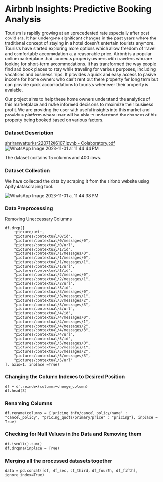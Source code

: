 # Airbnb Insights: Predictive Booking Analysis 
Tourism is rapidly growing at an uprecedented rate especially after post covid era. It has undergone significant changes in the past years where the traditional concept of staying in a hotel doesn't entertain tourists anymore. Tourists have started exploring more options which allow freedom of travel and comfortable accomodation at a reasonable price. Airbnb is a popular online marketplace that connects property owners with travelers who are looking for short-term accommodations. It has transformed the way people find and book places to stay while traveling for various purposes, including vacations and business trips. It provides a quick and easy access to pasive income for home owners who can't rent out there property for long term but can provide quick accomodations to tourists whenever their property is avaiable. 

Our project aims to help these home owners understand the analytics of this marketplace and make informed decisions to maximize their business profit. We are providng the user with useful insights into this market and provide a platform where user will be able to understand the chances of his property being booked based on various factors.

### Dataset Description

[shriramvatturkar22071206107.ipynb - Colaboratory.pdf](https://github.com/Shriram-Vatturkar/airbnb-Price-Prediction/files/13230833/shriramvatturkar22071206107.ipynb.-.Colaboratory.pdf)
![WhatsApp Image 2023-11-01 at 11 44 44 PM](https://github.com/Shriram-Vatturkar/airbnb-Price-Prediction/assets/140342007/3202122f-a8d3-4823-8d41-ba3492d918fa)


The dataset contains 15 columns and 400 rows.

### Dataset Collection ###
We have collected the data by scraping it from the airbnb website using Apify datascraping tool.

![WhatsApp Image 2023-11-01 at 11 44 38 PM](https://github.com/Shriram-Vatturkar/airbnb-Price-Prediction/assets/140342007/d5cb2b57-c980-42af-b4ac-6fedb1be60dd)

### Data Preprocessing ###

Removing Uneccessary Columns: 
```
df.drop([
    "picture/url",
    "pictures/contextual/0/id",
    "pictures/contextual/0/messages/0",
    "pictures/contextual/0/url",
    "pictures/contextual/1/id",
    "pictures/contextual/1/messages/0",
    "pictures/contextual/1/messages/0",
    "pictures/contextual/1/messages/1",
    "pictures/contextual/1/url",
    "pictures/contextual/2/id",
    "pictures/contextual/2/messages/0",
    "pictures/contextual/2/messages/1",
    "pictures/contextual/2/url",
    "pictures/contextual/3/id",
    "pictures/contextual/3/messages/0",
    "pictures/contextual/3/messages/1",
    "pictures/contextual/3/messages/2",
    "pictures/contextual/3/messages/3",
    "pictures/contextual/3/url",
    "pictures/contextual/4/id",
    "pictures/contextual/4/messages/0",
    "pictures/contextual/4/messages/1",
    "pictures/contextual/4/messages/2",
    "pictures/contextual/4/messages/3",
    "pictures/contextual/4/url",
    "pictures/contextual/5/id",
    "pictures/contextual/5/messages/0",
    "pictures/contextual/5/messages/1",
    "pictures/contextual/5/messages/2",
    "pictures/contextual/5/messages/3",
    "pictures/contextual/5/url"
], axis=1, inplace =True)

```

### Changing the Column Indexes to Desired Position
```
df = df.reindex(columns=change_column)
df.head(3)
```

### Renaming Columns
```
df.rename(columns = {'pricing_info/cancel_policy/name' : "cancel_policy", "pricing_quote/primary/price" : "pricing"}, inplace = True)
```
### Checking for Null Values in the Data and Removing them
```
df.isnull().sum()
df.dropna(inplace = True)
```
### Merging all the processed datasets together
```
data = pd.concat([df, df_sec, df_third, df_fourth, df_fifth], ignore_index=True)
```

